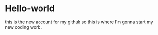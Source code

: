 # Hello-world
this is  the new account for my github
so this is where I'm gonna start my new coding work .
